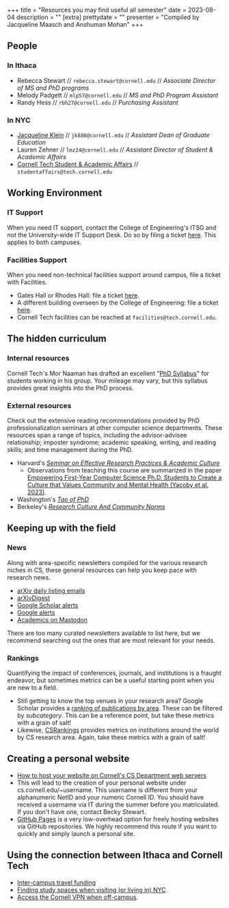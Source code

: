 +++
title = "Resources you may find useful all semester"
date = 2023-08-04
description = ""
[extra]
prettydate = ""
presenter = "Compiled by Jacqueline Maasch and Anshuman Mohan"
+++

## People

### In Ithaca

- Rebecca Stewart // `rebecca.stewart@cornell.edu` // _Associate Director of MS and PhD programs_
- Melody Padgett // `mlp57@cornell.edu` // _MS and PhD Program Assistant_
- Randy Hess // `rbh27@cornell.edu` // _Purchasing Assistant_


### In NYC

- [Jacqueline Klein](https://tech.cornell.edu/people/jacqueline-klein/) // `jk886@cornell.edu` // _Assistant Dean of Graduate Education_
- Lauren Zehner // `lmz24@cornell.edu` // _Assistant Director of Student & Academic Affairs_
- [Cornell Tech Student & Academic Affairs](https://studentaffairs.tech.cornell.edu/about-student-services/who-we-are/) // `studentaffairs@tech.cornell.edu`


## Working Environment

### IT Support

When you need IT support, contact the College of Engineering's ITSG and not the University-wide IT Support Desk. Do so by filing a ticket [here](https://it.coecis.cornell.edu/). This applies to both campuses.

### Facilities Support

When you need non-technical facilities support around campus, file a ticket with Facilities.
- Gates Hall or Rhodes Hall: file a ticket [here](https://tdx.cornell.edu/TDClient/171/Portal/Home/).
- A different building overseen by the College of Engineering: file a ticket [here](https://tdx.cornell.edu/TDClient/133/Portal/Home/).
- Cornell Tech facilities can be reached at `facilities@tech.cornell.edu`.

## The hidden curriculum

### Internal resources

Cornell Tech's Mor Naaman has drafted an excellent "[PhD Syllabus](https://s.tech.cornell.edu/phd-syllabus/)" for students working in his group. Your mileage may vary, but this syllabus provides great insights into the PhD process.

### External resources

Check out the extensive reading recommendations provided by PhD professionalization seminars at other computer science departments. These resources span a range of topics, including the advisor-advisee relationship; imposter syndrome; academic speaking, writing, and reading skills; and time management during the PhD.

- Harvard's [_Seminar on Effective Research Practices & Academic Culture_
](https://yanivyacoby.github.io/harvard-cs290/readings/)
  - Observations from teaching this course are summarized in the paper [Empowering First-Year Computer Science Ph.D. Students to Create a Culture that Values Community and Mental Health (Yacoby et al. 2023)](https://arxiv.org/pdf/2208.12650.pdf).
- Washington's [_Tao of PhD_](https://courses.cs.washington.edu/courses/cse590x/22wi/resources/)
- Berkeley's [_Research Culture And Community Norms_](https://inst.eecs.berkeley.edu/~cs298-7/fa20/lectures/)

## Keeping up with the field

### News

Along with area-specific newsletters compiled for the various research niches in CS, these general resources can help you keep pace with research news.

- [arXiv daily listing emails](https://info.arxiv.org/help/subscribe.html#subscribe-to-daily-listing-emails)
- [arXivDigest](https://arxivdigest.org/)
- [Google Scholar alerts](https://www.nihlibrary.nih.gov/resources/subject-guides/keeping-current/creating-alerts-google-scholar)
- [Google alerts](https://support.google.com/websearch/answer/4815696?hl=en)
- [Academics on Mastodon](https://github.com/nathanlesage/academics-on-mastodon)

There are too many curated newsletters available to list here, but we recommend searching out the ones that are most relevant for your needs.

### Rankings

Quantifying the impact of conferences, journals, and institutions is a fraught endeavor, but sometimes metrics can be a useful starting point when you are new to a field.

- Still getting to know the top venues in your research area? Google Scholar provides a [ranking of publications by area](https://scholar.google.es/citations?view_op=top_venues&hl=en&vq=eng). These can be filtered by _subcategory_. This can be a reference point, but take these metrics with a grain of salt!
- Likewise, [CSRankings](https://csrankings.org/#/index?all&us) provides metrics on institutions around the world by CS research area. Again, take these metrics with a grain of salt!

## Creating a personal website

- [How to host your website on Cornell's CS Department web servers](https://it.coecis.cornell.edu/cis/cisweb/)
- This will lead to the creation of your personal website under cs.cornell.edu/~username.
This username is different from your alphanumeric NetID and your numeric Cornell ID.
You should have received a username via IT during the summer before you matriculated. If you don't have one, contact Becky Stewart.
- [GitHub Pages](https://pages.github.com/) is a very low-overhead option for freely hosting websites via GitHub repositories. We highly recommend this route if you want to quickly and simply launch a personal site. 

## Using the connection between Ithaca and Cornell Tech

- [Inter-campus travel funding](https://www.cs.cornell.edu/phd/current-students/travel-funding-opportunities)
- [Finding study spaces when visiting (or living in) NYC](https://johnson.library.cornell.edu/faqs/where-can-i-find-study-space-in-new-york-city-or-outside-ithaca/)
- [Access the Cornell VPN when off-campus](https://it.cornell.edu/cuvpn/connect-mac-cu-vpn).
